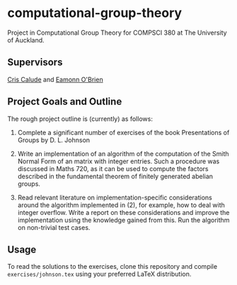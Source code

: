 # computational-group-theory
Project in Computational Group Theory for COMPSCI 380 at The University of Auckland.

## Supervisors
[Cris Calude](https://www.cs.auckland.ac.nz/~cristian/) and [Eamonn O'Brien](https://www.math.auckland.ac.nz/~obrien/)

## Project Goals and Outline
The rough project outline is (currently) as follows:

  1. Complete a significant number of exercises of the book Presentations of Groups by D. L. Johnson

  2. Write an implementation of an algorithm of the computation of the Smith Normal Form of an matrix with integer entries. Such a procedure was discussed in Maths 720, as it can be used to compute the factors described in the fundamental theorem of finitely generated abelian groups.

  3. Read relevant literature on implementation-specific considerations around the algorithm implemented in (2), for example, how to deal with integer overflow. Write a report on these considerations and improve the implementation using the knowledge gained from this. Run the algorithm on non-trivial test cases.

## Usage
To read the solutions to the exercises, clone this repository and compile `exercises/johnson.tex` using your preferred LaTeX distribution.
